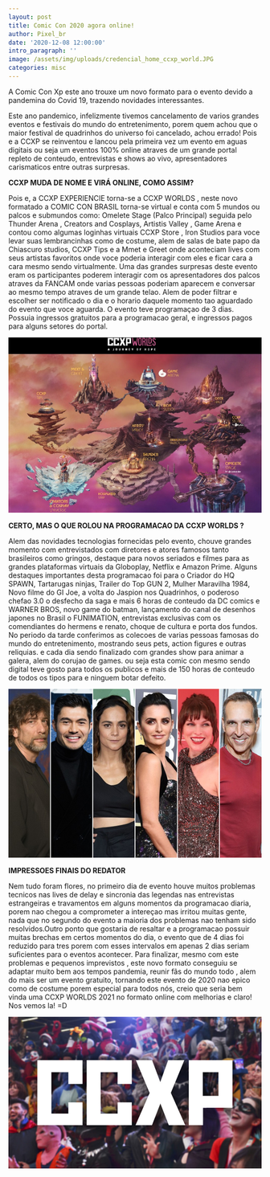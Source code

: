 ```yaml
---
layout: post
title: Comic Con 2020 agora online!
author: Pixel_br
date: '2020-12-08 12:00:00'
intro_paragraph: ''
image: /assets/img/uploads/credencial_home_ccxp_world.JPG
categories: misc
---
```



A Comic Con Xp este ano trouxe um novo formato para o evento devido a pandemina do Covid 19, trazendo novidades interessantes.

Este ano pandemico, infelizmente tivemos cancelamento de varios grandes eventos e festivais do mundo do entretenimento, porem quem achou que o maior festival de quadrinhos do universo foi cancelado, achou errado! Pois e a CCXP se reinventou e lancou pela primeira vez um evento em aguas digitais ou seja um eventos 100% online atraves de um grande portal repleto de conteudo, entrevistas e shows ao vivo, apresentadores carismaticos entre outras surpresas.





**CCXP MUDA DE NOME E VIRÁ ONLINE, COMO ASSIM?**

Pois e, a CCXP EXPERIENCIE torna-se a CCXP WORLDS , neste novo formatado a COMIC CON BRASIL torna-se virtual e conta com 5 mundos ou palcos e submundos como:
Omelete Stage (Palco Principal) seguida pelo Thunder Arena , Creators and Cosplays, Artistis Valley , Game Arena e contou como algumas loginhas virtuais CCXP Store , Iron Studios  para voce levar suas lembrancinhas como de costume, alem de salas de bate papo da Chiascuro studios, CCXP Tips e a Mmet e Greet onde aconteciam lives com seus artistas favoritos onde voce poderia interagir com eles e ficar cara a cara mesmo sendo virtualmente. Uma das grandes surpresas deste evento eram os participantes poderem interagir com os apresentadores dos palcos atraves da FANCAM onde varias pessoas poderiam aparecem e conversar ao mesmo tempo atraves de um grande telao. Alem de poder filtrar e escolher ser notificado o dia e o horario daquele momento tao aguardado do evento que voce aguarda. O evento teve programaçao de 3 dias. Possuia ingressos gratuitos para a programacao geral, e ingressos pagos para alguns setores do portal.

![Netlify CMS Screenshot](/assets/img/uploads/universos_ccxp_world.jpg)


**CERTO, MAS O QUE ROLOU NA PROGRAMACAO DA CCXP WORLDS ?**

Alem das novidades tecnologias fornecidas pelo evento, chouve grandes momento com entrevistados com diretores e atores famosos tanto brasileiros como gringos,  destaque para novos seriados e filmes para as grandes plataformas virtuais da Globoplay, Netflix e Amazon Prime. Alguns destaques importantes desta programacao foi para o Criador do HQ SPAWN, Tartarugas ninjas, Trailer do Top GUN 2, Mulher Maravilha 1984, Novo filme do GI Joe, a volta do Jaspion nos Quadrinhos, o poderoso chefao 3.0 o desfecho da saga e mais 6 horas de conteudo da DC comics e WARNER BROS, novo game do batman, lançamento do canal de desenhos japones no Brasil o FUNIMATION, entrevistas exclusivas com os comendiantes do hermens e renato, choque de cultura e porta dos fundos. No periodo da tarde conferimos as colecoes de varias pessoas famosas do mundo do entretenimento, mostrando seus pets, action figures e outras reliquias. e cada dia sendo finalizado com grandes show para animar a galera, alem do corujao de games. ou seja esta comic con mesmo sendo digital teve gosto para todos os publicos e mais de 150 horas de conteudo de todos os tipos para e ninguem botar defeito.


![Netlify CMS Screenshot](/assets/img/uploads/convidados_ccxp_world.jpg)


**IMPRESSOES FINAIS DO REDATOR**

Nem tudo foram flores, no primeiro dia de evento houve muitos problemas tecnicos nas lives de delay e sincronia das legendas nas entrevistas estrangeiras e travamentos em alguns momentos da programacao diaria, porem nao chegou a comprometer a intereçao mas irritou muitas gente, nada que no segundo do evento a maioria dos problemas nao tenham sido resolvidos.Outro ponto que gostaria de resaltar e a programacao possuir muitas brechas em certos momentos do dia, o evento que de 4 dias foi reduzido para tres porem com esses intervalos em apenas 2 dias seriam suficientes para o eventos acontecer. Para finalizar, mesmo com este problemas e pequenos imprevistos , este novo formato conseguiu se adaptar muito bem aos tempos pandemia, reunir fãs do mundo todo , alem do mais ser um evento gratuito, tornando este evento de 2020 nao epico como de costume porem especial para todos nós, creio que seria bem vinda uma CCXP WORLDS 2021 no formato online com melhorias e claro! Nos vemos la! =D



![Netlify CMS Screenshot](/assets/img/uploads/logo_ccxp.jpg)






